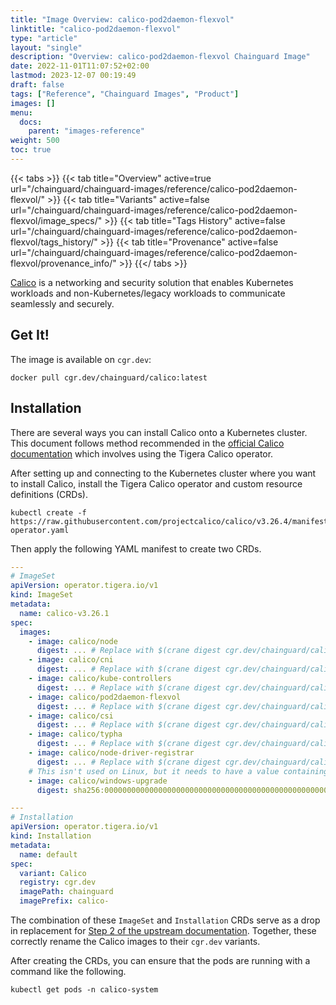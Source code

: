 ```yaml
---
title: "Image Overview: calico-pod2daemon-flexvol"
linktitle: "calico-pod2daemon-flexvol"
type: "article"
layout: "single"
description: "Overview: calico-pod2daemon-flexvol Chainguard Image"
date: 2022-11-01T11:07:52+02:00
lastmod: 2023-12-07 00:19:49
draft: false
tags: ["Reference", "Chainguard Images", "Product"]
images: []
menu: 
  docs: 
    parent: "images-reference"
weight: 500
toc: true
---
```


{{< tabs >}}
{{< tab title="Overview" active=true url="/chainguard/chainguard-images/reference/calico-pod2daemon-flexvol/" >}}
{{< tab title="Variants" active=false url="/chainguard/chainguard-images/reference/calico-pod2daemon-flexvol/image_specs/" >}}
{{< tab title="Tags History" active=false url="/chainguard/chainguard-images/reference/calico-pod2daemon-flexvol/tags_history/" >}}
{{< tab title="Provenance" active=false url="/chainguard/chainguard-images/reference/calico-pod2daemon-flexvol/provenance_info/" >}}
{{</ tabs >}}



<!--overview:start-->
[Calico](https://projectcalico.docs.tigera.io/) is a networking and security solution that enables Kubernetes workloads and non-Kubernetes/legacy workloads to communicate seamlessly and securely.
<!--overview:end-->

<!--getting:start-->
## Get It!
The image is available on `cgr.dev`:

```
docker pull cgr.dev/chainguard/calico:latest
```
<!--getting:end-->

<!--body:start-->
## Installation

There are several ways you can install Calico onto a Kubernetes cluster. This document follows method recommended in the [official Calico documentation](https://docs.tigera.io/calico/latest/getting-started/kubernetes/quickstart#install-calico) which involves using the Tigera Calico operator. 

After setting up and connecting to the Kubernetes cluster where you want to install Calico, install the Tigera Calico operator and custom resource definitions (CRDs).

```shell
kubectl create -f https://raw.githubusercontent.com/projectcalico/calico/v3.26.4/manifests/tigera-operator.yaml
```

Then apply the following YAML manifest to create two CRDs.

```yaml
---
# ImageSet
apiVersion: operator.tigera.io/v1
kind: ImageSet
metadata:
  name: calico-v3.26.1
spec:
  images:
    - image: calico/node
      digest: ... # Replace with $(crane digest cgr.dev/chainguard/calico-node:latest)
    - image: calico/cni
      digest: ... # Replace with $(crane digest cgr.dev/chainguard/calico-cni:latest)
    - image: calico/kube-controllers
      digest: ... # Replace with $(crane digest cgr.dev/chainguard/calico-kube-controllers:latest)
    - image: calico/pod2daemon-flexvol
      digest: ... # Replace with $(crane digest cgr.dev/chainguard/calico-pod2daemon-flexvol:latest)
    - image: calico/csi
      digest: ... # Replace with $(crane digest cgr.dev/chainguard/calico-csi:latest)
    - image: calico/typha
      digest: ... # Replace with $(crane digest cgr.dev/chainguard/calico-typha:latest)
    - image: calico/node-driver-registrar
      digest: ... # Replace with $(crane digest cgr.dev/chainguard/calico-node-driver-registrar:latest)
    # This isn't used on Linux, but it needs to have a value containing a valid digest.
    - image: calico/windows-upgrade
      digest: sha256:0000000000000000000000000000000000000000000000000000000000000000

---
# Installation
apiVersion: operator.tigera.io/v1
kind: Installation
metadata:
  name: default
spec:
  variant: Calico
  registry: cgr.dev
  imagePath: chainguard
  imagePrefix: calico-
```

The combination of these `ImageSet` and `Installation` CRDs serve as a drop in replacement for [Step 2 of the upstream documentation](https://docs.tigera.io/calico/latest/getting-started/kubernetes/quickstart#install-calico). Together, these correctly rename the Calico images to their `cgr.dev` variants.

After creating the CRDs, you can ensure that the pods are running with a command like the following.

```shell
kubectl get pods -n calico-system
```
<!--body:end-->

